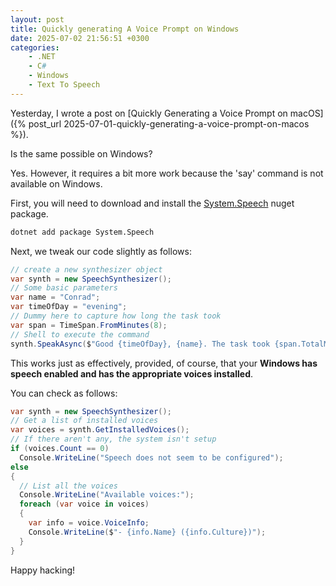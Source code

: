 ```yaml
---
layout: post
title: Quickly generating A Voice Prompt on Windows
date: 2025-07-02 21:56:51 +0300
categories:
    - .NET
    - C#
    - Windows
    - Text To Speech
---
```


Yesterday, I wrote a post on [Quickly Generating a Voice Prompt on macOS]({% post_url 2025-07-01-quickly-generating-a-voice-prompt-on-macos %}).

Is the same possible on Windows?

Yes. However, it requires a bit more work because the 'say' command is not available on Windows.

First, you will need to download and install the [System.Speech](https://www.nuget.org/packages/System.Speech/) nuget package.

```bash
dotnet add package System.Speech
```

Next, we tweak our code slightly as follows:

```c#
// create a new synthesizer object
var synth = new SpeechSynthesizer();
// Some basic parameters
var name = "Conrad";
var timeOfDay = "evening";
// Dummy here to capture how long the task took
var span = TimeSpan.FromMinutes(8);
// Shell to execute the command
synth.SpeakAsync($"Good {timeOfDay}, {name}. The task took {span.TotalMinutes} minutes to execute");
```

This works just as effectively, provided, of course, that your **Windows has speech enabled and has the appropriate voices installed**.

You can check as follows:

```c#
var synth = new SpeechSynthesizer();
// Get a list of installed voices
var voices = synth.GetInstalledVoices();
// If there aren't any, the system isn't setup
if (voices.Count == 0)
  Console.WriteLine("Speech does not seem to be configured");
else
{
  // List all the voices
  Console.WriteLine("Available voices:");
  foreach (var voice in voices)
  {
    var info = voice.VoiceInfo;
    Console.WriteLine($"- {info.Name} ({info.Culture})");
  }
}
```

Happy hacking!
